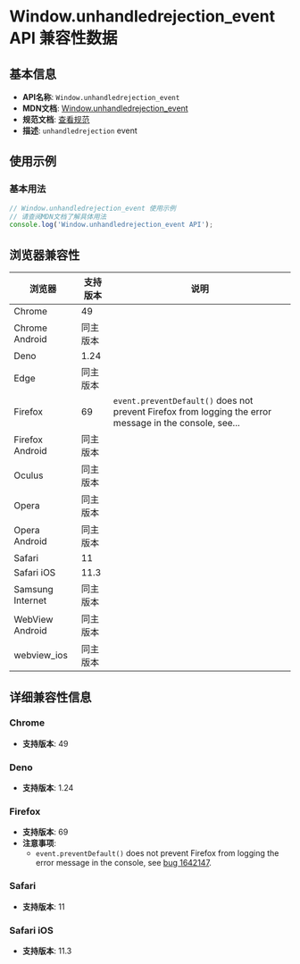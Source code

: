 # Window.unhandledrejection_event API 兼容性数据

## 基本信息

- **API名称**: `Window.unhandledrejection_event`
- **MDN文档**: [Window.unhandledrejection_event](https://developer.mozilla.org/docs/Web/API/Window/unhandledrejection_event)
- **规范文档**: [查看规范](https://html.spec.whatwg.org/multipage/indices.html#event-unhandledrejection,https://html.spec.whatwg.org/multipage/webappapis.html#handler-window-onunhandledrejection)
- **描述**: `unhandledrejection` event

## 使用示例

### 基本用法

```javascript
// Window.unhandledrejection_event 使用示例
// 请查阅MDN文档了解具体用法
console.log('Window.unhandledrejection_event API');
```

## 浏览器兼容性

| 浏览器 | 支持版本 | 说明 |
|--------|----------|------|
| Chrome | 49 |  |
| Chrome Android | 同主版本 |  |
| Deno | 1.24 |  |
| Edge | 同主版本 |  |
| Firefox | 69 | `event.preventDefault()` does not prevent Firefox from logging the error message in the console, see... |
| Firefox Android | 同主版本 |  |
| Oculus | 同主版本 |  |
| Opera | 同主版本 |  |
| Opera Android | 同主版本 |  |
| Safari | 11 |  |
| Safari iOS | 11.3 |  |
| Samsung Internet | 同主版本 |  |
| WebView Android | 同主版本 |  |
| webview_ios | 同主版本 |  |

## 详细兼容性信息

### Chrome

- **支持版本**: 49

### Deno

- **支持版本**: 1.24

### Firefox

- **支持版本**: 69
- **注意事项**:
  - `event.preventDefault()` does not prevent Firefox from logging the error message in the console, see [bug 1642147](https://bugzil.la/1642147).

### Safari

- **支持版本**: 11

### Safari iOS

- **支持版本**: 11.3

